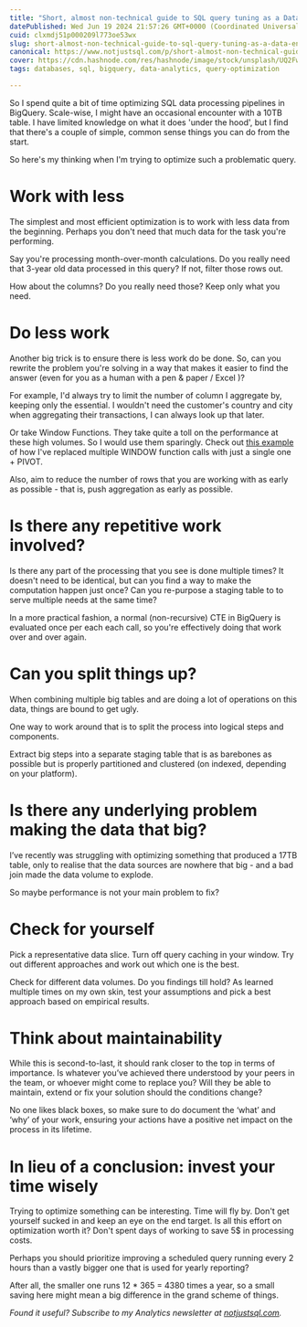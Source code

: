 ```yaml
---
title: "Short, almost non-technical guide to SQL query tuning as a Data Engineer"
datePublished: Wed Jun 19 2024 21:57:26 GMT+0000 (Coordinated Universal Time)
cuid: clxmdj51p000209l773oe53wx
slug: short-almost-non-technical-guide-to-sql-query-tuning-as-a-data-engineer
canonical: https://www.notjustsql.com/p/short-almost-non-technical-guide
cover: https://cdn.hashnode.com/res/hashnode/image/stock/unsplash/UQ2Fw_9oApU/upload/3655af0f10cad0176a1571a4b3a84813.jpeg
tags: databases, sql, bigquery, data-analytics, query-optimization

---
```


So I spend quite a bit of time optimizing SQL data processing pipelines in BigQuery. Scale-wise, I might have an occasional encounter with a 10TB table. I have limited knowledge on what it does 'under the hood', but I find that there's a couple of simple, common sense things you can do from the start.

So here's my thinking when I'm trying to optimize such a problematic query.

# Work with less

The simplest and most efficient optimization is to work with less data from the beginning. Perhaps you don't need that much data for the task you're performing.

Say you're processing month-over-month calculations. Do you really need that 3-year old data processed in this query? If not, filter those rows out.

How about the columns? Do you really need those? Keep only what you need.

# Do less work

Another big trick is to ensure there is less work do be done. So, can you rewrite the problem you're solving in a way that makes it easier to find the answer (even for you as a human with a pen & paper / Excel )?

For example, I'd always try to limit the number of column I aggregate by, keeping only the essential. I wouldn't need the customer's country and city when aggregating their transactions, I can always look up that later.

Or take Window Functions. They take quite a toll on the performance at these high volumes. So I would use them sparingly. Check out [this example](https://datawise.dev/practical-bigquery-filling-in-missing-data) of how I've replaced multiple WINDOW function calls with just a single one + PIVOT.

Also, aim to reduce the number of rows that you are working with as early as possible - that is, push aggregation as early as possible.

# Is there any repetitive work involved?

Is there any part of the processing that you see is done multiple times? It doesn't need to be identical, but can you find a way to make the computation happen just once? Can you re-purpose a staging table to to serve multiple needs at the same time?

In a more practical fashion, a normal (non-recursive) CTE in BigQuery is evaluated once per each each call, so you're effectively doing that work over and over again.

# Can you split things up?

When combining multiple big tables and are doing a lot of operations on this data, things are bound to get ugly.

One way to work around that is to split the process into logical steps and components.

Extract big steps into a separate staging table that is as barebones as possible but is properly partitioned and clustered (on indexed, depending on your platform).

# Is there any underlying problem making the data that big?

I’ve recently was struggling with optimizing something that produced a 17TB table, only to realise that the data sources are nowhere that big - and a bad join made the data volume to explode.

So maybe performance is not your main problem to fix?

# Check for yourself

Pick a representative data slice. Turn off query caching in your window. Try out different approaches and work out which one is the best.

Check for different data volumes. Do you findings till hold? As learned multiple times on my own skin, test your assumptions and pick a best approach based on empirical results.

# Think about maintainability

While this is second-to-last, it should rank closer to the top in terms of importance. Is whatever you’ve achieved there understood by your peers in the team, or whoever might come to replace you? Will they be able to maintain, extend or fix your solution should the conditions change?

No one likes black boxes, so make sure to do document the ‘what’ and ‘why’ of your work, ensuring your actions have a positive net impact on the process in its lifetime.

# In lieu of a conclusion: invest your time wisely

Trying to optimize something can be interesting. Time will fly by. Don't get yourself sucked in and keep an eye on the end target. Is all this effort on optimization worth it? Don't spent days of working to save 5$ in processing costs.

Perhaps you should prioritize improving a scheduled query running every 2 hours than a vastly bigger one that is used for yearly reporting?

After all, the smaller one runs 12 \* 365 = 4380 times a year, so a small saving here might mean a big difference in the grand scheme of things.

*Found it useful? Subscribe to my Analytics newsletter at* [*notjustsql.com*](https://notjustsql.com)*.*